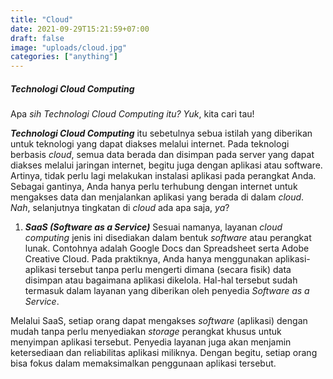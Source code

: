 ```yaml
---
title: "Cloud"
date: 2021-09-29T15:21:59+07:00
draft: false
image: "uploads/cloud.jpg"
categories: ["anything"]
---
```


##### Technologi Cloud Computing

Apa *sih Technologi Cloud Computing itu? Yuk*, kita cari tau!

__*Technologi Cloud Computing*__ itu sebetulnya sebua istilah yang diberikan untuk teknologi yang dapat diakses melalui internet. Pada teknologi berbasis *cloud*, semua data berada dan disimpan pada server yang dapat diakses melalui jaringan internet, begitu juga dengan aplikasi atau software. Artinya, tidak perlu lagi melakukan instalasi aplikasi pada perangkat Anda. Sebagai gantinya, Anda hanya perlu terhubung dengan internet untuk mengakses data dan menjalankan aplikasi yang berada di dalam *cloud*.
*Nah*, selanjutnya tingkatan di *cloud* ada apa saja, *ya*?

1. __*SaaS (Software as a Service)*__
Sesuai namanya, layanan *cloud computing* jenis ini disediakan dalam bentuk *software* atau perangkat lunak. Contohnya adalah Google Docs dan Spreadsheet serta Adobe Creative Cloud. Pada praktiknya, Anda hanya menggunakan aplikasi-aplikasi tersebut tanpa perlu mengerti dimana (secara fisik) data disimpan atau bagaimana aplikasi dikelola. Hal-hal tersebut sudah termasuk dalam layanan yang diberikan oleh penyedia *Software as a Service*.

Melalui SaaS, setiap orang dapat mengakses *software* (aplikasi) dengan mudah tanpa perlu menyediakan *storage* perangkat khusus untuk menyimpan aplikasi tersebut. Penyedia layanan juga akan menjamin ketersediaan dan reliabilitas aplikasi miliknya. Dengan begitu, setiap orang bisa fokus dalam memaksimalkan penggunaan aplikasi tersebut.
